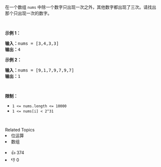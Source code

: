 <p>在一个数组 <code>nums</code> 中除一个数字只出现一次之外，其他数字都出现了三次。请找出那个只出现一次的数字。</p>

<p>&nbsp;</p>

<p><strong>示例 1：</strong></p>

<pre><strong>输入：</strong>nums = [3,4,3,3]
<strong>输出：</strong>4
</pre>

<p><strong>示例 2：</strong></p>

<pre><strong>输入：</strong>nums = [9,1,7,9,7,9,7]
<strong>输出：</strong>1</pre>

<p>&nbsp;</p>

<p><strong>限制：</strong></p>

<ul> 
 <li><code>1 &lt;= nums.length &lt;= 10000</code></li> 
 <li><code>1 &lt;= nums[i] &lt; 2^31</code></li> 
</ul>

<p>&nbsp;</p>

<div><div>Related Topics</div><div><li>位运算</li><li>数组</li></div></div><br><div><li>👍 374</li><li>👎 0</li></div>